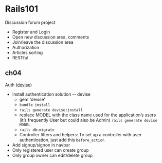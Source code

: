 # Rails101

Discussion forum project

* Register and Login
* Open new discussion area, comments
* Join/leave the discussion area
* Authorization
* Articles sorting
* RESTful

## ch04

Auth ([devise](https://github.com/heartcombo/devise))


* Install authentication solution -- devise 
  * gem 'devise'
  * `bundle install`
  * `rails generate devise:install`
  * replace MODEL with the class name used for the application’s users (it’s frequently User but could also be Admin) `rails generate devise MODEL`
  * `rails db:migrate`
  * Controller filters and helpers: To set up a controller with user authentication, just add this `before_action`
* Add signup/signon in navbar
* Only registered user can create group
* Only group owner can edit/delete group
